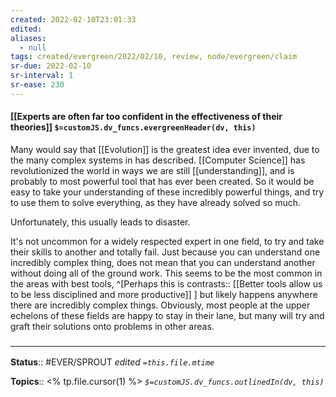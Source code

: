```yaml
---
created: 2022-02-10T23:01:33 
edited: 
aliases:
  - null
tags: created/evergreen/2022/02/10, review, node/evergreen/claim
sr-due: 2022-02-10
sr-interval: 1
sr-ease: 230
---
```


#### [[Experts are often far too confident in the effectiveness of their theories]] `$=customJS.dv_funcs.evergreenHeader(dv, this)`

Many would say that [[Evolution]] is the greatest idea ever invented,
due to the many complex systems in has described.
[[Computer Science]] has revolutionized the world in ways we are still [[understanding]], 
and is probably to most powerful tool that has ever been created.
So it would be easy to take your understanding of these incredibly powerful things,
and try to use them to solve everything, as they have already solved so much.

Unfortunately, this usually leads to disaster.

It's not uncommon for a widely respected expert in one field, to try and take their skills to another and totally fail. 
Just because you can understand one incredibly complex thing, does not mean that you can understand another without doing all of the ground work.
This seems to be the most common in the areas with best tools,
^[Perhaps this is 
contrasts:: [[Better tools allow us to be less disciplined and more productive]]
]
but likely happens anywhere there are incredibly complex things.
Obviously, most people at the upper echelons of these fields are happy to stay in their lane,
but many will try and graft their solutions onto problems in other areas.




### <hr class="footnote"/>

**Status**:: #EVER/SPROUT
*edited `=this.file.mtime`*

**Topics**:: <% tp.file.cursor(1) %>
*`$=customJS.dv_funcs.outlinedIn(dv, this)`*
